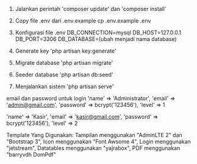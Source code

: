 1. Jalankan perintah 
   'composer update'
   dan
   'composer install'

2. Copy file .env dari .env.example cp .env.example .env

3. Konfigurasi file .env 
   DB_CONNECTION=mysql 
   DB_HOST=127.0.0.1 
   DB_PORT=3306 
   DB_DATABASE=(ubah menjadi nama database) 

4. Generate key 
   'php artisan key:generate'

5. Migrate database 
   'php artisan migrate'

6. Seeder database
   'php artisan db:seed'

7. Menjalankan sistem
   'php artisan serve'

email dan password untuk login
'name' => 'Administrator',
'email' => 'admin@gmail.com',
'password' => bcrypt('123456'),
'level' => 1

'name' => 'Kasir',
'email' => 'kasir@gmail.com',
'password' => bcrypt('123456'),
'level' => 2

Template Yang Digunakan:
Tampilan menggunakan "AdminLTE 2" dan "Bootstrap 3",
Icon menggunakan "Font Awsome 4",
Login menggunakan "jetstream",
Datatables menggunakan "yajrabox",
PDF menggunakan "barryvdh DomPdf"

